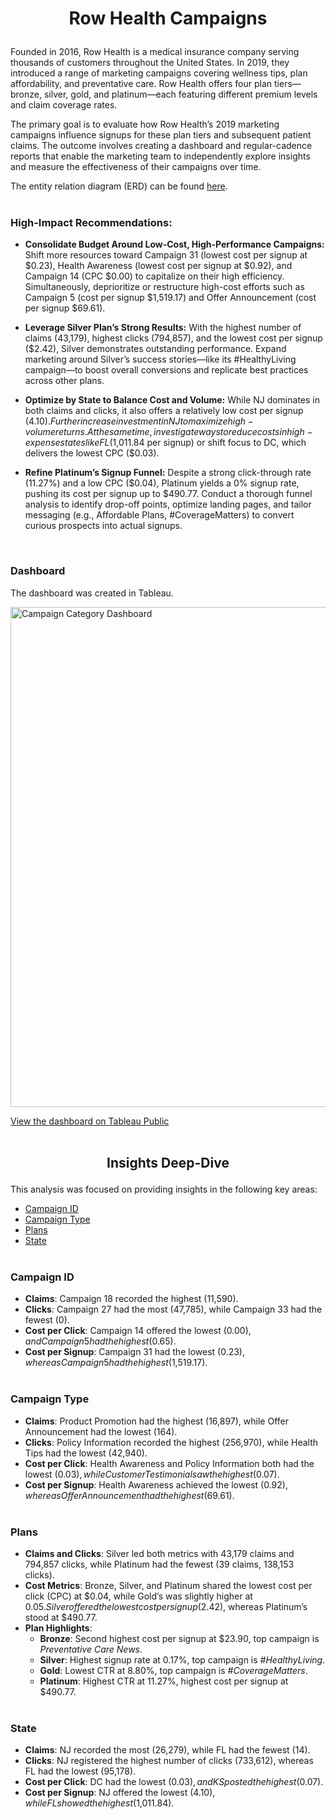 # <p align="center"> Row Health Campaigns </p>

Founded in 2016, Row Health is a medical insurance company serving thousands of customers throughout the United States. In 2019, they introduced a range of marketing campaigns covering wellness tips, plan affordability, and preventative care. Row Health offers four plan tiers—bronze, silver, gold, and platinum—each featuring different premium levels and claim coverage rates.

The primary goal is to evaluate how Row Health’s 2019 marketing campaigns influence signups for these plan tiers and subsequent patient claims. The outcome involves creating a dashboard and regular-cadence reports that enable the marketing team to independently explore insights and measure the effectiveness of their campaigns over time.

The entity relation diagram (ERD) can be found [here](https://github.com/JordanCWard/Row_Health/blob/8e34947d1fc025c04dfe5a50cb3793ac9777c182/ERD.png). <br> <br>


### High-Impact Recommendations:

- **Consolidate Budget Around Low-Cost, High-Performance Campaigns:** Shift more resources toward Campaign 31 (lowest cost per signup at $0.23), Health Awareness (lowest cost per signup at $0.92), and Campaign 14 (CPC $0.00) to capitalize on their high efficiency. Simultaneously, deprioritize or restructure high-cost efforts such as Campaign 5 (cost per signup $1,519.17) and Offer Announcement (cost per signup $69.61).

- **Leverage Silver Plan’s Strong Results:** With the highest number of claims (43,179), highest clicks (794,857), and the lowest cost per signup ($2.42), Silver demonstrates outstanding performance. Expand marketing around Silver’s success stories—like its #HealthyLiving campaign—to boost overall conversions and replicate best practices across other plans.

- **Optimize by State to Balance Cost and Volume:** While NJ dominates in both claims and clicks, it also offers a relatively low cost per signup ($4.10). Further increase investment in NJ to maximize high-volume returns. At the same time, investigate ways to reduce costs in high-expense states like FL ($1,011.84 per signup) or shift focus to DC, which delivers the lowest CPC ($0.03).

- **Refine Platinum’s Signup Funnel:** Despite a strong click-through rate (11.27%) and a low CPC ($0.04), Platinum yields a 0% signup rate, pushing its cost per signup up to $490.77. Conduct a thorough funnel analysis to identify drop-off points, optimize landing pages, and tailor messaging (e.g., Affordable Plans, #CoverageMatters) to convert curious prospects into actual signups.
<br>



### Dashboard

The dashboard was created in Tableau. <br>

<img width="800" alt="Campaign Category Dashboard" src="https://github.com/user-attachments/assets/783cd15d-bb44-4162-9e51-f13a7c6ccf0c" />

[View the dashboard on Tableau Public](https://public.tableau.com/views/row_health_tableau/CampaignCategoryDashboard?:language=en-US&publish=yes&:sid=&:redirect=auth&:display_count=n&:origin=viz_share_link) <br> <br>


## <p align="center"> Insights Deep-Dive </p>

This analysis was focused on providing insights in the following key areas:

- [Campaign ID](#campaign-id)
- [Campaign Type](#campaign-type)
- [Plans](#plans)
- [State](#state)  <br> <br>


### Campaign ID
- **Claims**: Campaign 18 recorded the highest (11,590).
- **Clicks**: Campaign 27 had the most (47,785), while Campaign 33 had the fewest (0).
- **Cost per Click**: Campaign 14 offered the lowest ($0.00), and Campaign 5 had the highest ($0.65).
- **Cost per Signup**: Campaign 31 had the lowest ($0.23), whereas Campaign 5 had the highest ($1,519.17). <br> <br>

### Campaign Type
- **Claims**: Product Promotion had the highest (16,897), while Offer Announcement had the lowest (164).
- **Clicks**: Policy Information recorded the highest (256,970), while Health Tips had the lowest (42,940).
- **Cost per Click**: Health Awareness and Policy Information both had the lowest ($0.03), while Customer Testimonial saw the highest ($0.07).
- **Cost per Signup**: Health Awareness achieved the lowest ($0.92), whereas Offer Announcement had the highest ($69.61). <br> <br>


### Plans
- **Claims and Clicks**: Silver led both metrics with 43,179 claims and 794,857 clicks, while Platinum had the fewest (39 claims, 138,153 clicks).
- **Cost Metrics**: Bronze, Silver, and Platinum shared the lowest cost per click (CPC) at $0.04, while Gold’s was slightly higher at $0.05. Silver offered the lowest cost per signup ($2.42), whereas Platinum’s stood at $490.77.
- **Plan Highlights**:
  - **Bronze**: Second highest cost per signup at $23.90, top campaign is *Preventative Care News*.
  - **Silver**: Highest signup rate at 0.17%, top campaign is *#HealthyLiving*.
  - **Gold**: Lowest CTR at 8.80%, top campaign is *#CoverageMatters*.
  - **Platinum**: Highest CTR at 11.27%, highest cost per signup at $490.77. <br> <br>


### State
- **Claims**: NJ recorded the most (26,279), while FL had the fewest (14).
- **Clicks**: NJ registered the highest number of clicks (733,612), whereas FL had the lowest (95,178).
- **Cost per Click**: DC had the lowest ($0.03), and KS posted the highest ($0.07).
- **Cost per Signup**: NJ offered the lowest ($4.10), while FL showed the highest ($1,011.84).
